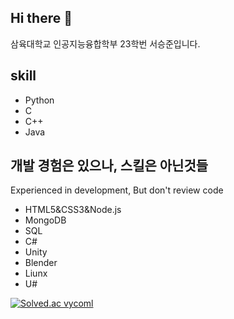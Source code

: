 ## Hi there 👋
삼육대학교 인공지능융합학부 23학번 서승준입니다.

## skill
- Python
- C
- C++
- Java

## 개발 경험은 있으나, 스킬은 아닌것들
Experienced in development, But don't review code
- HTML5&CSS3&Node.js
- MongoDB
- SQL
- C#
- Unity
- Blender
- Liunx
- U#

[![Solved.ac
vycoml](http://mazassumnida.wtf/api/mini/generate_badge?boj=vycoml)](https://solved.ac/vycoml)
